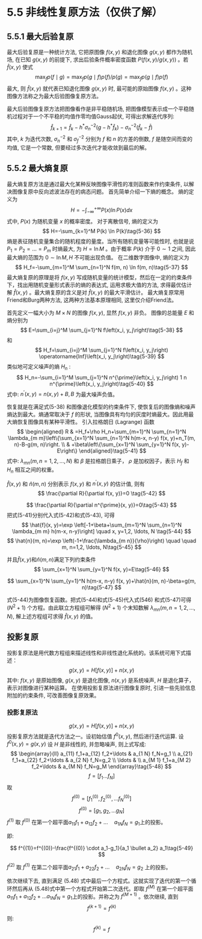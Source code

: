 # 5.5 非线性复原方法（仅供了解）

## 5.5.1 最大后验复原

最大后验复原是一种统计方法, 它把原图像 $f(x, y)$ 和退化图像 $g(x, y)$ 都作为随机场, 在已知 $g(x, y)$ 的前提下, 求出后验条件概率密度函数 $P(f(x, y) / g(x, y))$ 。若 $\hat{f}(x, y)$ 使式
$$
\max _{f} p(f \mid g)=\max _f p(g \mid f) p(f) / p(g)=\max _f p(g \mid f) p(f)\tag{5-33}
$$
最大, 则 $\hat{f}(x, y)$ 就代表已知退化图像 $g(x, y)$ 时, 最可能的原始图像 $f(x, y)$ 。这种图像方法称之为最大后验图像复原方法。

最大后验图像复原方法把图像看作是非平稳随机场, 把图像模型表示成一个平稳随机过程对于一个不平稳的均值作零均值Gauss起伏, 可得出求解迭代序列:
$$
\hat{f}_{k+1}=\hat{f}_k-h^* \sigma_n^{-2}\left(g-h^* \hat{f}_k\right)-\sigma_n^{-2}\left(\hat{f}_k-\bar{f}\right)\tag{5-34}
$$
其中, $k$ 为迭代次数, $\sigma_n^{-2}$ 和 $\sigma_f^{-2}$ 分别为 $f$ 和 $n$ 的方差的倒数, $f$ 是随空间而变的均值, 它是一个常数, 但要经过多次迭代才能收敛到最后的解。

## 5.5.2 最大熵复原

最大熵复原方法是通过最大化某种反映图像平滑性的准则函数来作约束条件, 以解决图像复原中反向滤波法存在的病态问题。
首先简单介绍一下熵的概念。
熵的定义为
$$
H=-\int_{-\infty}^{+\infty} P(x) \ln P(x) d x\tag{5-35}
$$
式中, $P(x)$ 为随机变量 $x$ 的概率密度。
对于离散信号, 熵的定义为
$$
H=-\sum_{k=1}^M P(k) \ln P(k)\tag{5-36}
$$
熵是表征随机变量集合的随机程度的量度。当所有随机变量等可能性时, 也就是说 $P_1=P_2=\ldots=P_{m}$ 时熵最大, 为 $H=\ln M$ 。由于概率 $P(k)$ 介于 $0 \sim 1$ 之间, 因此最大熵的范围为 $0 \sim \ln M, H$ 不可能出现负值。
在二维数字图像中, 熵的定义为
$$
H_f=-\sum_{m=1}^M \sum_{n=1}^N f(m, n) \ln f(m, n)\tag{5-37}
$$
最大熵复原的原理是将 $f(x, y)$ 写成随机变量的统计模型，然后在一定的约束条件下，找出用随机变量形式表示的熵的表达式, 运用求极大值的方法, 求得最优估计解 $\hat{f}(x, y)$ 。最大熵复原的含义是对 $\hat{f}(x, y)$ 的最大平滑估计。 最大熵复原常用Friend和Burg两种方法, 这两种方法基本原理相同, 这里仅介绍Friend法。

首先定义一幅大小为 $M \times N$ 的图像 $f(x, y)$, 显然 $f(x, y)$ 非负。 图像的总能量 $E$ 和熵分别为
$$
E=\sum_{i=j}^M \sum_{j=1}^N f\left(x_i, y_j\right)\tag{5-38}
$$
和
$$
H_f=\sum_{i=j}^M \sum_{j=1}^N f\left(x_i, y_j\right) \operatorname{lnf}\left(x_i, y_j\right)\tag{5-39}
$$
类似地可定义噪声的熵 $H_n$ :
$$
H_n=-\sum_{i=1}^M \sum_{j=1}^N n^{\prime}\left(x_i, y_j\right) 1 n n^{\prime}\left(x_i, y_j\right)\tag{5-40}
$$
式中: $n^{\prime}(x, y)=n(x, y)+B, B$ 为最大噪声负值。

恢复就是在满足式(5-38) 和图像退化模型的约束条件下, 使恢复后的图像熵和噪声熵达到最大。熵通常取决于 $f$ 的形状, 当图像具有均匀的灰度时熵最大。因此用最大熵恢复图像具有某种平滑性。
引入拉格朗日 (Lagrange) 函数
$$
\begin{aligned}
R & =H_f+\rho H_n+\sum_{m=1}^N \sum_{n=1}^N \lambda_{m m}\left\{\sum_{x=1}^N \sum_{n=1}^N h(m-x, n-y) f(x, y)+n_T(m, n)-B-g(m, n)\right. \\
& +\beta\left\{\sum_{x=1}^N \sum_{y=1}^N f(x, y)-E\right\}
\end{aligned}\tag{5-41}
$$
式中: $\lambda_{m n}(m, n=1,2, \ldots, N)$ 和 $\beta$ 是拉格朗日乘子， $\rho$ 是加权因子，表示 $H_f$ 和 $H_n$ 相互之间的权重。

$\hat{f}(x, y)$ 和 $\hat{n}(m, n)$ 分别表示 $f(x, y)$ 和 $n^{\prime}(x, y)$ 的估计值, 则有
$$
\frac{\partial R}{\partial f(x, y)}=0 \tag{5-42}
$$

$$
\frac{\partial R}{\partial n^{\prime}(x, y)}=0\tag{5-43}
$$
把式(5-41)分别代入式(5-42)和式(5-43), 可得
$$
\hat{f}(x, y)=\exp \left[-1+\beta+\sum_{m=1}^N \sum_{n=1}^N \lambda_{m m} h(m-x, n-y)\right] \quad x, y=1,2, \ldots, N \tag{5-44}
$$
$$
\hat{n}(m, n)=\exp \left(-1+\frac{\lambda_{m n}}{\rho}\right) \quad \quad m, n=1,2, \ldots, N\tag{5-45}
$$

并且$\hat{f}(x,y)$和$\hat{n}(m,n)$满足下列约束条件
$$
\sum_{x=1}^N \sum_{y=1}^N f(x, y)=E\tag{5-46}
$$

$$
\sum_{x=1}^N \sum_{y=1}^N h(m-x, n-y) f(x, y)+\hat{n}(m, n)-\beta=g(m, n)\tag{5-47}
$$

式(5-44)为图像恢复函数。把式(5-44)和式(5-45)代入式(5$46)$ 和式(5-47)可得 $\left(N^2+1\right)$ 个方程。由此联立方程组可解得 $\left(N^2+1\right)$ 个末知数解 $\lambda_{m n}(m, n=1,2, \ldots, N)$, 解上述方程组可求得 $\hat{f}(x, y)$ 的值。

## 投影复原

投影复原法是用代数方程组来描述线性和非线性退化系统的。该系统可用下式描述：
$$
g(x, y)=H[f(x, y)]+n(x, y)
$$
其中: $f(x, y)$ 是原始图像, $g(x, y)$ 是退化图像, $n(x, y)$ 是系统噪声, $H$ 是退化算子，表示对图像进行某种运算。
在使用投影复原法进行图像复原时, 引进一些先验信息附加的约束条件, 可改善图像复原效果。

### 投影复原法

$$
g(x, y)=H[f(x, y)]+n(x, y)
$$
投影复原方法就是迭代方法之一。设初始估值 $f^0(x, y)$, 然后进行迭代运算.
设 $f^0(x, y)=g(x, y)$
设 $H$ 是非线性的, 并忽略噪声, 则上式写成:
$$
\begin{array}{ll}
a_{11} f_1+a_{12} f_2+\ldots & a_{1 N} f_N=g_1 \\
a_{21} f_1+a_{22} f_2+\ldots & a_{2 N} f_N=g_2 \\
\ldots & \\
a_{M 1} f_1+a_{M 2} f_2+\ldots & a_{M N} f_N=g_M
\end{array}\tag{5-48}
$$
$$
f=\left[f_1 \ldots f_N\right]
$$
取 
$$
f^{(0)}=\left[f_1^{(0)}, f_2^{(0)}, \ldots f_N^{(0)}\right]
$$
$$
f^{(0)}=\left[g_1, g_2, \ldots g_N\right]
$$
$f^{(1)}$ 取 $f^{(0)}$ 在第一个超平面$a_{11} f_1+a_{12} f_2+\ldots \quad a_{1 N} f_{N}=g_1$上的投影。

即: 

$$
f^{(1)}=f^{(0)}-\frac{f^{(0)} \cdot a_1-g_1}{a_1 \bullet a_2} a_1\tag{5-49}
$$

$f^{(2)}$ 取 $f^{(1)}$ 在第二个超平面$a_{21} f_1+a_{22} f_2+\ldots \quad a_{2 N} f_{N}=g_2$ 上的投影。

依次继续下去, 直到满足 $( 5 . 4 8 )$ 式中最后一个方程式。这就实现了迭代的第一个循环然后再从 (5.48)式中第一个方程式开始第二次迭代。即取 $f^{(M)}$ 在第一个超平面$a_{11} f_1+a_{12} f_2+\ldots a_{1 N} f_{N}=g_1$上的投影。并称之为 $f^{(M+1)}$ 。依次继续, 直到
$$
f^{(k+1)}=f^{(k)}\tag{5-50}
$$
则: 
$$
f^{(k)}=f\tag{5-51}
$$
